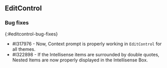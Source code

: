 ## EditControl

### Bug fixes
{:#editcontrol-bug-fixes}

* \#I317976 - Now, Context prompt is properly working in `EditControl` for all themes.
* \#I322898 - If the Intellisense items are surrounded by double quotes, Nested Items are now properly displayed in the Intellisense Box.